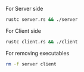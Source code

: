 
For Server side
```sh
rustc server.rs && ./server
```

For Client side
```sh
rustc client.rs && ./client
```

For removing executables
```sh
rm -f server client
```